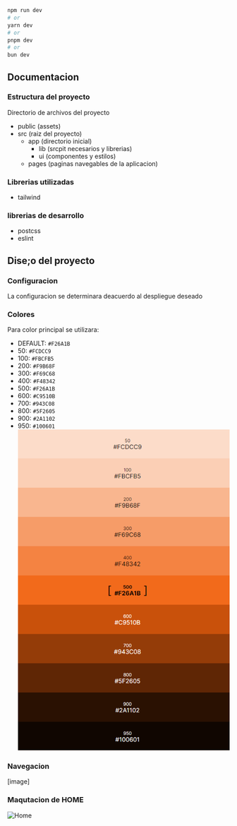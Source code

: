 ```bash
npm run dev
# or
yarn dev
# or
pnpm dev
# or
bun dev
```

## Documentacion 

### Estructura del proyecto
Directorio de archivos del proyecto 
- public (assets)
- src (raiz del proyecto)
    - app (directorio inicial)
        - lib (srcpit necesarios y librerias)
        - ui (componentes y estilos)
    - pages (paginas navegables de la aplicacion)

### Librerias utilizadas 
- tailwind 
### librerias de desarrollo
- postcss
- eslint 

## Dise;o del proyecto
### Configuracion
La configuracion se determinara deacuerdo al despliegue deseado
### Colores 
Para color principal se utilizara: 
  - DEFAULT: `#F26A1B`
  - 50: `#FCDCC9`
  - 100: `#FBCFB5`
  - 200: `#F9B68F`
  - 300: `#F69C68`
  - 400: `#F48342`
  - 500: `#F26A1B`
  - 600: `#C9510B`
  - 700: `#943C08`
  - 800: `#5F2605`
  - 900: `#2A1102`
  - 950: `#100601`
![Colores ](/Docs/Colores1.png)

### Navegacion
[image]
### Maqutacion de HOME
![Home](/Docs/maquetacion.png)